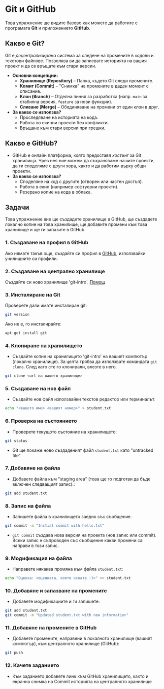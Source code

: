 # Git и GitHub

Това упражнение ще видите базово как можете да работите с програмата **Git** и приложението **GitHub**.

## Какво е Git?

Git е _децентрализирана_ система за следене на промените в кодови и текстови файлове. Позволява ви да записвате историята на вашия проект и да се връщате към стари версии.

- **Основни концепции:**
    - **Хранилище (Repository)** – Папка, където Git следи промените.
    - **Комит (Commit)** – "Снимка" на промените в даден момент с описание.
    - **Клон (Branch)** – Отделна линия за разработка (напр. `main` за стабилна версия, `feature` за нови функции).
    - **Сливане (Merge)** – Обединяване на промени от един клон в друг.
- **За какво се използва?**
    - Проследяване на историята на кода.
    - Работа по екипни проекти без конфликти.
    - Връщане към стари версии при грешки.

## Какво е GitHub?

- GitHub е онлайн платформа, която предоставя _хостинг_ за Git хранилища. Чрез нея ние можем да съхраняваме нашите проекти, да ги споделяме с други хора, както и да работим върху общи проекти.
- **За какво се използва?**
    - Споделяне на код с другите (отворен или частен достъп).
    - Работа в екип (например софтуерни проекти).
    - Резервно копие на кода в облака.

## Задачи

 Това упражнение вие ще създадете хранилище в GitHub, ще създадете локално копие на това хранилище, ще добавите промени към това хранилище и ще ги запазите в GitHub.

### 1. Създаване на профил в GitHub

Ако нямате такъв още, създайте си профил в [GitHub](https://github.com/), използвайки училищните си профили.

### 2. Създаване на централно хранилище

Създайте си ново хранилище 'git-intro'. [Помощ](https://docs.github.com/en/repositories/creating-and-managing-repositories/quickstart-for-repositories)

### 3. Инсталиране на Git

Проверете дали имате инсталиран git:
```bash
git version
```

Ако не е, го инсталирайте:
```bash
apt-get install git
```

### 4. Клониране на хранилището

- Създайте копие на хранилището 'git-intro' на вашият компютър (локално хранилище). За целта трябва да използвате командата `git clone`. След като сте го клонирали, влезте в него.

```bash
git clone <url на вашето хранилище>
```

### 5. Създаване на нов файл

- Създайте нов файл използвайки текстов редактор или терминалът:

```bash
echo "<вашето име> <вашият номер>" > student.txt
```

### 6. Проверка на състоянието

- Проверете текущото състояние на хранилището:

```bash
git status
```

- Git ще покаже ново създаденият файл `student.txt` като "untracked file"

### 7.  Добавяне на файла

- Добавете файла към "staging area" (това ще го подготви да бъде включен следващият запис).:

```bash
git add student.txt
```

### 8. Запис на файла

- Запишете файла в хранилището заедно със съобщение.

```bash
git commit -m "Initial commit with hello.txt"
```

- `git commit` създава нова версия на проекта (нов запис или commit). Всеки запис е съпроводен със съобщение какви промени са направи в този запис.

###  9. Модификация на файла

- Направете някаква промяна към файла `student.txt`:

```bash
echo "Оценка: <оценката, която искате :)>" >> student.txt
```

### 10. Добавяне и запазване на промените

- Добавете модификациите и ги запишете:

```bash
git add student.txt
git commit -m "Updated student.txt with new information"
```

### 11. Добавяне на промените в GitHub

- Добавете промените, направени в локалното хранилище (вашият компютър), към централното хранилище (GitHub):

```bash
git push
```
### 12. Качете заданието

- Към заданието добавете линк към GitHub хранилището, както и екранна снимка на Commit историята на централното хранилище
